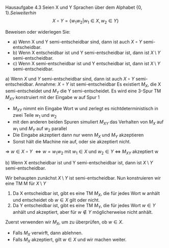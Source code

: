 Hausaufgabe 4.3
Seien X und Y Sprachen über dem Alphabet $\{0,1\}. Sei weiterhin$
$$X \circ Y = \{w_{1}w_{2} | w_{1} \in X, w_{2} \in Y\}$$

Beweisen oder widerlegen Sie:

- a) Wenn X und Y semi-entscheidbar sind, dann ist auch $X \circ Y$ semi-entscheidbar.
- b) Wenn X entscheidbar ist und Y semi-entscheidbar ist, dann ist $X \setminus Y$ semi-entscheidbar.
- c) Wenn X semi-entscheidbar ist und Y entscheidbar ist, dann ist $X \setminus Y$ semi-entscheidbar.


a)
Wenn $X$ und $Y$ semi-entscheidbar sind, dann ist auch $X \circ Y$ semi-entscheidbar.
Annahme: $X \circ Y$ ist semi-entscheidbar
Es existiert $M_X$, die X semi-entscheidet und $M_Y$ die Y semi-entscheidet.
Es wird eine 3-Spur TM $M_{XY}$ konstruiert mit der Eingabe w auf Spur 1
- $M_{XY}$ nimmt ein Eingabe Wort w und zerlegt es nichtdeterministisch in zwei Teile $w_{1}$ und $w_{2}$
- mit den anderen beiden Spuren simuliert $M_{XY}$ das Verhalten von $M_{X}$ auf $w_{1}$ und $M_{Y}$ auf $w_{2}$ parallel
- Die Eingabe akzeptiert dann nur wenn $M_{X}$ und $M_{Y}$ akzeptieren
- Sonst hält die Machine nie auf, oder sie akzeptiert nicht.

$\Rightarrow$ $w \in X \circ Y$
$\Leftrightarrow w = w_1 w_2$ mit $w_1 \in X$ und $w_2 \in Y$
$\Leftrightarrow$ $M_{XY}$ akzeptiert w

b)
Wenn X entscheidbar ist und Y semi-entscheidbar ist, dann ist $X \setminus Y$ semi-entscheidbar.

Wir behaupten zunächst $X \setminus Y$ ist semi-entscheidbar.
Nun konstruieren wir eine TM M für $X \setminus Y$

1. Da X entscheidbar ist, gibt es eine TM $M_{X}$, die für jedes Wort w anhält und entscheidet ob $w \in X$ gilt oder nicht.
2. Da Y entscheidbar ist, gibt es eine TM $M_{Y}$, die für jedes Wort $w \in Y$ anhält und akzeptiert, aber für $w \notin Y$ möglicherweise nicht anhält.

Zuerst verwenden wir $M_{X}$, um zu überprüfen, ob $w \in X$. 
- Falls $M_{X}$ verwirft, dann ablehnen.
- Falls $M_{X}$ akzeptiert, gilt $w \in X$ und wir machen weiter.
